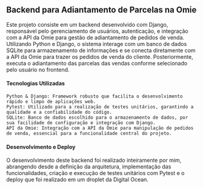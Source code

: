 ## Backend para Adiantamento de Parcelas na Omie

Este projeto consiste em um backend desenvolvido com Django, responsável pelo gerenciamento de usuários, autenticação, e integração com a API da Omie para gestão de adiantamento de pedidos de venda. Utilizando Python e Django, o sistema interage com um banco de dados SQLite para armazenamento de informações e se conecta diretamente com a API da Omie para trazer os pedidos de venda do cliente. Posteriormente, executa o adiantamento das parcelas das vendas conforme selecionado pelo usuário no frontend.

#### Tecnologias Utilizadas

    Python & Django: Framework robusto que facilita o desenvolvimento rápido e limpo de aplicações web.
    Pytest: Utilizado para a realização de testes unitários, garantindo a qualidade e a confiabilidade do código.
    SQLite: Banco de dados escolhido para o armazenamento de dados, por sua facilidade de configuração e integração com Django.
    API da Omie: Integração com a API da Omie para manipulação de pedidos de venda, essencial para a funcionalidade central do projeto.

#### Desenvolvimento e Deploy
O desenvolvimento deste backend foi realizado inteiramente por mim, abrangendo desde a definição da arquitetura, implementação das funcionalidades, criação e execução de testes unitários com Pytest e o deploy que foi realizado em um droplet da Digital Ocean.

